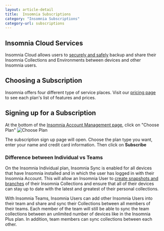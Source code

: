```yaml
---
layout: article-detail
title:  Insomnia Subscriptions
category: "Insomnia Subscriptions"
category-url: subscriptions
---
```


## Insomnia Cloud Services

Insomnia Cloud allows users to [securely and safely](https://docs.insomnia.rest/insomnia/data-encryption) backup and share their Insomnia Collections and Environments between devices and other Insomnia users.  

## Choosing a Subscription

Insomnia offers four different type of service places.  Visit our [pricing page](https://insomnia.rest/pricing) to see each plan's list of features and prices.

## Signing up for a Subscription

At the bottom of the [Insomnia Account Management page](https://app.insomnia.rest/app/account/), click on "Choose Plan"
![Choose Plan](/assets/images/choose-plan.png)

The subscription sign up page will open.  Choose the plan type you want, enter your name and credit card information. Then click on **Subscribe**


### Difference between Individual vs Teams
On the Insomnia Individual plan, Insomnia Sync is enabled for all devices that have Insomnia installed and in which the user has logged in with their Insomnia Account.  This will allow an Insomnia User to [create snapshots and branches](https://docs.insomnia.rest/insomnia/insomnia-sync) of their Insomnia Collections and ensure that all of their devices can stay up to date with the latest and greatest of their personal collections.

With Insomnia Teams, Insomnia Users can add other Insomnia Users into their team and share and sync their Collections between all members of their teams.  Each member of the team will still be able to sync the team collections between an unlimited number of devices like in the Insomnia Plus plan.  In addition, team members can sync collections between each other.  

